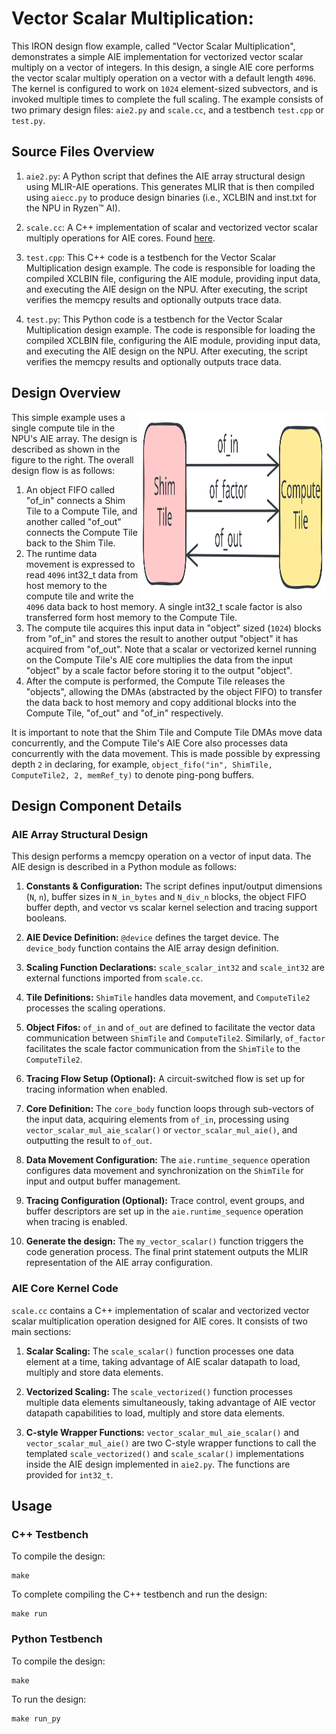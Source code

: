 <!---//===- README.md -----------------------------------------*- Markdown -*-===//
//
// This file is licensed under the Apache License v2.0 with LLVM Exceptions.
// See https://llvm.org/LICENSE.txt for license information.
// SPDX-License-Identifier: Apache-2.0 WITH LLVM-exception
//
// Copyright (C) 2024, Advanced Micro Devices, Inc.
// 
//===----------------------------------------------------------------------===//-->

# Vector Scalar Multiplication:

This IRON design flow example, called "Vector Scalar Multiplication", demonstrates a simple AIE implementation for vectorized vector scalar multiply on a vector of integers. In this design, a single AIE core performs the vector scalar multiply operation on a vector with a default length `4096`. The kernel is configured to work on `1024` element-sized subvectors, and is invoked multiple times to complete the full scaling. The example consists of two primary design files: `aie2.py` and `scale.cc`, and a testbench `test.cpp` or `test.py`.

## Source Files Overview

1. `aie2.py`: A Python script that defines the AIE array structural design using MLIR-AIE operations. This generates MLIR that is then compiled using `aiecc.py` to produce design binaries (i.e., XCLBIN and inst.txt for the NPU in Ryzen™ AI). 

1. `scale.cc`: A C++ implementation of scalar and vectorized vector scalar multiply operations for AIE cores. Found [here](../../../aie_kernels/aie2/scale.cc).

1. `test.cpp`: This C++ code is a testbench for the Vector Scalar Multiplication design example. The code is responsible for loading the compiled XCLBIN file, configuring the AIE module, providing input data, and executing the AIE design on the NPU. After executing, the script verifies the memcpy results and optionally outputs trace data.

1. `test.py`: This Python code is a testbench for the Vector Scalar Multiplication design example. The code is responsible for loading the compiled XCLBIN file, configuring the AIE module, providing input data, and executing the AIE design on the NPU. After executing, the script verifies the memcpy results and optionally outputs trace data.

## Design Overview

<img align="right" width="300" height="300" src="../../../programming_guide/assets/vector_scalar.svg"> 

This simple example uses a single compute tile in the NPU's AIE array. The design is described as shown in the figure to the right. The overall design flow is as follows:
1. An object FIFO called "of_in" connects a Shim Tile to a Compute Tile, and another called "of_out" connects the Compute Tile back to the Shim Tile. 
1. The runtime data movement is expressed to read `4096` int32_t data from host memory to the compute tile and write the `4096` data back to host memory. A single int32_t scale factor is also transferred form host memory to the Compute Tile.  
1. The compute tile acquires this input data in "object" sized (`1024`) blocks from "of_in" and stores the result to another output "object" it has acquired from "of_out". Note that a scalar or vectorized kernel running on the Compute Tile's AIE core multiplies the data from the input "object" by a scale factor before storing it to the output "object".
1. After the compute is performed, the Compute Tile releases the "objects", allowing the DMAs (abstracted by the object FIFO) to transfer the data back to host memory and copy additional blocks into the Compute Tile,  "of_out" and "of_in" respectively.

It is important to note that the Shim Tile and Compute Tile DMAs move data concurrently, and the Compute Tile's AIE Core also processes data concurrently with the data movement. This is made possible by expressing depth `2` in declaring, for example, `object_fifo("in", ShimTile, ComputeTile2, 2, memRef_ty)` to denote ping-pong buffers.

## Design Component Details

### AIE Array Structural Design

This design performs a memcpy operation on a vector of input data. The AIE design is described in a Python module as follows:

1. **Constants & Configuration:** The script defines input/output dimensions (`N`, `n`), buffer sizes in `N_in_bytes` and `N_div_n` blocks, the object FIFO buffer depth, and vector vs scalar kernel selection and tracing support booleans.

1. **AIE Device Definition:** `@device` defines the target device. The `device_body` function contains the AIE array design definition.

1. **Scaling Function Declarations:** `scale_scalar_int32` and `scale_int32` are external functions imported from `scale.cc`.

1. **Tile Definitions:** `ShimTile` handles data movement, and `ComputeTile2` processes the scaling operations.

1. **Object Fifos:** `of_in` and `of_out` are defined to facilitate the vector data communication between `ShimTile` and `ComputeTile2`. Similarly, `of_factor` facilitates the scale factor communication from the `ShimTile` to the `ComputeTile2`.

1. **Tracing Flow Setup (Optional):** A circuit-switched flow is set up for tracing information when enabled.

1. **Core Definition:** The `core_body` function loops through sub-vectors of the input data, acquiring elements from `of_in`, processing using `vector_scalar_mul_aie_scalar()` or `vector_scalar_mul_aie()`, and outputting the result to `of_out`.

1. **Data Movement Configuration:** The `aie.runtime_sequence` operation configures data movement and synchronization on the `ShimTile` for input and output buffer management.

1. **Tracing Configuration (Optional):** Trace control, event groups, and buffer descriptors are set up in the `aie.runtime_sequence` operation when tracing is enabled.

1. **Generate the design:** The `my_vector_scalar()` function triggers the code generation process. The final print statement outputs the MLIR representation of the AIE array configuration.

### AIE Core Kernel Code

`scale.cc` contains a C++ implementation of scalar and vectorized vector scalar multiplication operation designed for AIE cores. It consists of two main sections:

1. **Scalar Scaling:** The `scale_scalar()` function processes one data element at a time, taking advantage of AIE scalar datapath to load, multiply and store data elements.

1. **Vectorized Scaling:** The `scale_vectorized()` function processes multiple data elements simultaneously, taking advantage of AIE vector datapath capabilities to load, multiply and store data elements.

1. **C-style Wrapper Functions:** `vector_scalar_mul_aie_scalar()` and `vector_scalar_mul_aie()` are two C-style wrapper functions to call the templated `scale_vectorized()` and `scale_scalar()` implementations inside the AIE design implemented in `aie2.py`. The functions are provided for `int32_t`.

## Usage

### C++ Testbench

To compile the design:

```
make
```

To complete compiling the C++ testbench and run the design:

```
make run
```

### Python Testbench

To compile the design:

```
make
```

To run the design:

```
make run_py
```
